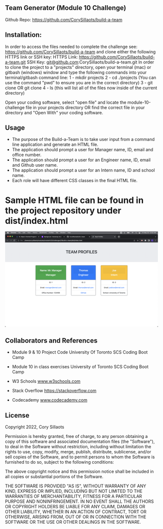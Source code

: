## Team Generator (Module 10 Challenge)

Github Repo: https://github.com/CorySillaots/build-a-team
## Installation:
In order to access the files needed to complete the challenge see: https://github.com/CorySillaots/build-a-team and clone either the following HTTPS link or SSH key:
HTTPS Link: https://github.com/CorySillaots/build-a-team.git
SSH Key: git@github.com:CorySillaots/build-a-team.git
In order to clone the project to a "projects" directory, open your terminal (mac) or gitbash (windows) window and type the following commands into your terminal/gitbash command line:
1 - mkdir projects
2 - cd ./projects (You can use the command "pwd" to ensure you are in the correct directory)
3 - git clone <HTTPS link> OR git clone <SSH Key>
4 - ls (this will list all of the files now inside of the current directory)

Open your coding software, select "open file" and locate the module-10-challenge file in your projects directory OR find the correct file in your directory and "Open With" your coding software.

## Usage
- The purpose of the Build-a-Team is to take user input from a command line application and generate an HTML file.
- The application should prompt a user for Manager name, ID, email and office number.
- The application should prompt a user for an Engineer name, ID, email and Github user name.
- The application should prompt a user for an Intern name, ID and school name.
- Each role will have different CSS classes in the final HTML file.

# Sample HTML file can be found in the project repository under dist/index.html
![image](./utils/images/mockup.png)


## Collaborators and References
- Module 9 & 10 Project Code
    University Of Toronto SCS Coding Boot Camp

- Module 10 in class exercises
    University of Toronto SCS Coding Boot Camp

- W3 Schools
    www.w3schools.com

- Stack Overflow
    https://stackoverflow.com

- Codecademy
    www.codecademy.com

## License
Copyright 2022, Cory Sillaots

Permission is hereby granted, free of charge, to any person obtaining a copy of this software and associated documentation files (the "Software"), to deal in the Software without restriction, including without limitation the rights to use, copy, modify, merge, publish, distribute, sublicense, and/or sell copies of the Software, and to permit persons to whom the Software is furnished to do so, subject to the following conditions:

The above copyright notice and this permission notice shall be included in all copies or substantial portions of the Software.

THE SOFTWARE IS PROVIDED "AS IS", WITHOUT WARRANTY OF ANY KIND, EXPRESS OR IMPLIED, INCLUDING BUT NOT LIMITED TO THE WARRANTIES OF MERCHANTABILITY, FITNESS FOR A PARTICULAR PURPOSE AND NONINFRINGEMENT. IN NO EVENT SHALL THE AUTHORS OR COPYRIGHT HOLDERS BE LIABLE FOR ANY CLAIM, DAMAGES OR OTHER LIABILITY, WHETHER IN AN ACTION OF CONTRACT, TORT OR OTHERWISE, ARISING FROM, OUT OF OR IN CONNECTION WITH THE SOFTWARE OR THE USE OR OTHER DEALINGS IN THE SOFTWARE.


